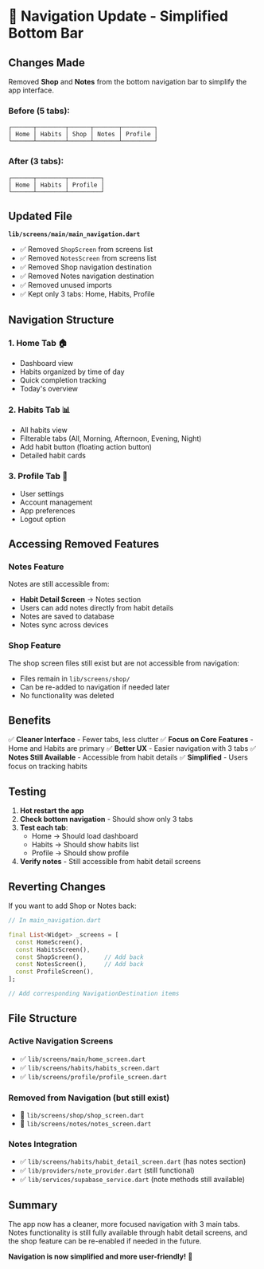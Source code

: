 # 🧭 Navigation Update - Simplified Bottom Bar

## Changes Made

Removed **Shop** and **Notes** from the bottom navigation bar to simplify the app interface.

### Before (5 tabs):
```
┌──────┬────────┬──────┬───────┬─────────┐
│ Home │ Habits │ Shop │ Notes │ Profile │
└──────┴────────┴──────┴───────┴─────────┘
```

### After (3 tabs):
```
┌──────┬────────┬─────────┐
│ Home │ Habits │ Profile │
└──────┴────────┴─────────┘
```

## Updated File

**`lib/screens/main/main_navigation.dart`**
- ✅ Removed `ShopScreen` from screens list
- ✅ Removed `NotesScreen` from screens list
- ✅ Removed Shop navigation destination
- ✅ Removed Notes navigation destination
- ✅ Removed unused imports
- ✅ Kept only 3 tabs: Home, Habits, Profile

## Navigation Structure

### 1. Home Tab 🏠
- Dashboard view
- Habits organized by time of day
- Quick completion tracking
- Today's overview

### 2. Habits Tab 📊
- All habits view
- Filterable tabs (All, Morning, Afternoon, Evening, Night)
- Add habit button (floating action button)
- Detailed habit cards

### 3. Profile Tab 👤
- User settings
- Account management
- App preferences
- Logout option

## Accessing Removed Features

### Notes Feature
Notes are still accessible from:
- **Habit Detail Screen** → Notes section
- Users can add notes directly from habit details
- Notes are saved to database
- Notes sync across devices

### Shop Feature
The shop screen files still exist but are not accessible from navigation:
- Files remain in `lib/screens/shop/`
- Can be re-added to navigation if needed later
- No functionality was deleted

## Benefits

✅ **Cleaner Interface** - Fewer tabs, less clutter
✅ **Focus on Core Features** - Home and Habits are primary
✅ **Better UX** - Easier navigation with 3 tabs
✅ **Notes Still Available** - Accessible from habit details
✅ **Simplified** - Users focus on tracking habits

## Testing

1. **Hot restart the app**
2. **Check bottom navigation** - Should show only 3 tabs
3. **Test each tab**:
   - Home → Should load dashboard
   - Habits → Should show habits list
   - Profile → Should show profile
4. **Verify notes** - Still accessible from habit detail screens

## Reverting Changes

If you want to add Shop or Notes back:

```dart
// In main_navigation.dart

final List<Widget> _screens = [
  const HomeScreen(),
  const HabitsScreen(),
  const ShopScreen(),      // Add back
  const NotesScreen(),     // Add back
  const ProfileScreen(),
];

// Add corresponding NavigationDestination items
```

## File Structure

### Active Navigation Screens
- ✅ `lib/screens/main/home_screen.dart`
- ✅ `lib/screens/habits/habits_screen.dart`
- ✅ `lib/screens/profile/profile_screen.dart`

### Removed from Navigation (but still exist)
- 📁 `lib/screens/shop/shop_screen.dart`
- 📁 `lib/screens/notes/notes_screen.dart`

### Notes Integration
- ✅ `lib/screens/habits/habit_detail_screen.dart` (has notes section)
- ✅ `lib/providers/note_provider.dart` (still functional)
- ✅ `lib/services/supabase_service.dart` (note methods still available)

## Summary

The app now has a cleaner, more focused navigation with 3 main tabs. Notes functionality is still fully available through habit detail screens, and the shop feature can be re-enabled if needed in the future.

**Navigation is now simplified and more user-friendly!** 🎉
